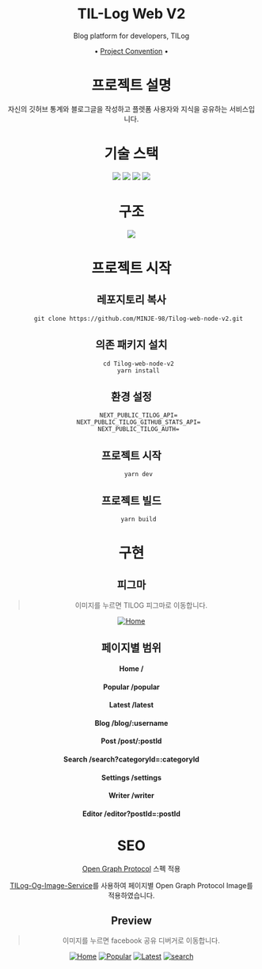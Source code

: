 <div align="center">

# TIL-Log Web V2

Blog platform for developers, TILog

•
[Project Convention](https://github.com/TIL-Log-lab/Tilog-web-node-v2/discussions/3) •

# 프로젝트 설명

자신의 깃허브 통계와 블로그글을 작성하고 플렛폼 사용자와 지식을 공유하는 서비스입니다.

# 기술 스택

<img src="https://img.shields.io/badge/Typescript-3178C6?style=flat-square&logo=Typescript&logoColor=white"/>
<img src="https://img.shields.io/badge/Next-black?style=flat-square&logo=next.js&logoColor=white"/>
<img src="https://img.shields.io/badge/Tailwind-06B6D4?style=flat-square&logo=Tailwind%20CSS&logoColor=white"/>
<img src="https://img.shields.io/badge/React%20Query-FF4154?style=flat-square&logo=React%20Query&logoColor=white"/>

# 구조

<img src="https://static.tilog.link/Web%20App%20Reference%20Architecture.png"/>

# 프로젝트 시작

## 레포지토리 복사

```
    git clone https://github.com/MINJE-98/Tilog-web-node-v2.git
```

## 의존 패키지 설치

```
    cd Tilog-web-node-v2
    yarn install
```

## 환경 설정

```
    NEXT_PUBLIC_TILOG_API=
    NEXT_PUBLIC_TILOG_GITHUB_STATS_API=
    NEXT_PUBLIC_TILOG_AUTH=
```

## 프로젝트 시작

```
    yarn dev
```

## 프로젝트 빌드

```
    yarn build
```

# 구현

## 피그마

> 이미지를 누르면 TILOG 피그마로 이동합니다.

[![Home](https://static.tilog.link/tilog-figma.png)](https://www.figma.com/file/JDOSQu4FYvDXD2iQS9AsKF/TILOG)

## 페이지별 범위

#### Home /

#### Popular /popular

#### Latest /latest

#### Blog /blog/:username

#### Post /post/:postId

#### Search /search?categoryId=:categoryId

#### Settings /settings

#### Writer /writer

#### Editor /editor?postId=:postId

# SEO

[Open Graph Protocol](https://ogp.me/) 스펙 적용

[TILog-Og-Image-Service](https://www.github.com/MINJE-98/TILog-Og-Image-Service)를 사용하여 페이지별 Open Graph Protocol Image를 적용하였습니다.

## Preview

> 이미지를 누르면 facebook 공유 디버거로 이동합니다.

[![Home](https://static.tilog.link/home.png)](https://developers.facebook.com/tools/debug/?q=https%3A%2F%2Fwww.tilog.link)
[![Popular](https://static.tilog.link/popular.png)](https://developers.facebook.com/tools/debug/?q=https%3A%2F%2Fwww.tilog.link%2Fpopular)
[![Latest](https://static.tilog.link/latest.png)](https://developers.facebook.com/tools/debug/?q=https%3A%2F%2Fwww.tilog.link%2Flatest)
[![search](https://static.tilog.link/search.png)](https://developers.facebook.com/tools/debug/?q=https%3A%2F%2Fwww.tilog.link%2Fsearch%3Fcategory%3DTypescript)

</div>
